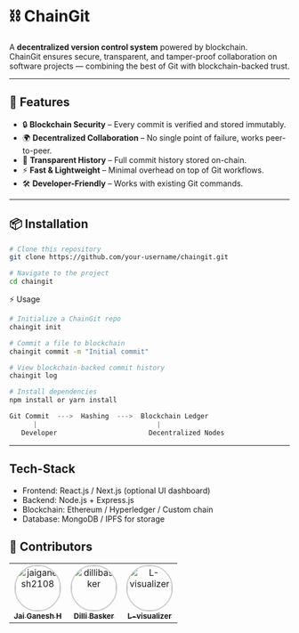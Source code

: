 # ⛓️ ChainGit  

A **decentralized version control system** powered by blockchain.  
ChainGit ensures secure, transparent, and tamper-proof collaboration on software projects — combining the best of Git with blockchain-backed trust.  

---

## 🚀 Features  
- 🔒 **Blockchain Security** – Every commit is verified and stored immutably.  
- 🌍 **Decentralized Collaboration** – No single point of failure, works peer-to-peer.  
- 📜 **Transparent History** – Full commit history stored on-chain.  
- ⚡ **Fast & Lightweight** – Minimal overhead on top of Git workflows.  
- 🛠️ **Developer-Friendly** – Works with existing Git commands.  

---

## 📦 Installation  

```bash
# Clone this repository
git clone https://github.com/your-username/chaingit.git

# Navigate to the project
cd chaingit
```

⚡ Usage

```bash
# Initialize a ChainGit repo
chaingit init  

# Commit a file to blockchain
chaingit commit -m "Initial commit"

# View blockchain-backed commit history
chaingit log

# Install dependencies
npm install or yarn install
```

```rust
Git Commit  --->  Hashing  --->  Blockchain Ledger
      |                              |
   Developer                       Decentralized Nodes
```

---

## Tech-Stack

- Frontend: React.js / Next.js (optional UI dashboard)
- Backend: Node.js + Express.js
- Blockchain: Ethereum / Hyperledger / Custom chain
- Database: MongoDB / IPFS for storage

## 👥 Contributors

<table>
  <tr>
    <td align="center">
      <a href="https://github.com/jaiganesh2108">
        <img src="https://github.com/jaiganesh2108.png" width="80px" style="border-radius:50%; border:2px solid #ccc;" alt="jaiganesh2108"/>
        <br /><sub><b>Jai Ganesh H</b></sub>
      </a>
    </td>
    <td align="center">
      <a href="https://github.com/dillibasker">
        <img src="https://github.com/dillibasker.png" width="80px" style="border-radius:50%; border:2px solid #ccc;" alt="dillibasker"/>
        <br /><sub><b>Dilli Basker</b></sub>
      </a>
    </td>
    <td align="center">
      <a href="https://github.com/L-visualizer">
        <img src="https://github.com/L-visualizer.png" width="80px" style="border-radius:50%; border:2px solid #ccc;" alt="L-visualizer"/>
        <br /><sub><b>L-visualizer</b></sub>
      </a>
    </td>
  </tr>
</table>
